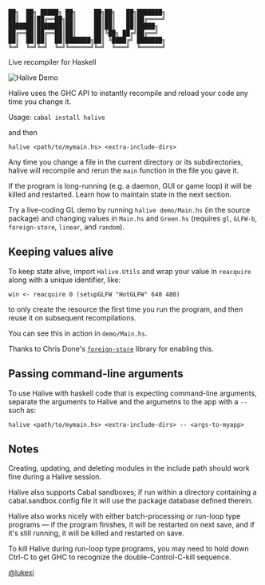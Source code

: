```
██╗  ██╗ █████╗ ██╗     ██╗██╗   ██╗███████╗
██║  ██║██╔══██╗██║     ██║██║   ██║██╔════╝
███████║███████║██║     ██║██║   ██║█████╗  
██╔══██║██╔══██║██║     ██║╚██╗ ██╔╝██╔══╝  
██║  ██║██║  ██║███████╗██║ ╚████╔╝ ███████╗
╚═╝  ╚═╝╚═╝  ╚═╝╚══════╝╚═╝  ╚═══╝  ╚══════╝
```
Live recompiler for Haskell

![Halive Demo](http://lukexi.github.io/HaliveDemo.gif)

Halive uses the GHC API to instantly recompile 
and reload your code any time you change it.

Usage:
`cabal install halive`

and then

`halive <path/to/mymain.hs> <extra-include-dirs>`

Any time you change a file in the current directory or its subdirectories,
halive will recompile and rerun the `main` function in the file you gave it.

If the program is long-running (e.g. a daemon, GUI or game loop) it will be
killed and restarted. Learn how to maintain state in the next section.

Try a live-coding GL demo by running `halive demo/Main.hs` (in the source package)
and changing values in `Main.hs` and `Green.hs`
(requires `gl`, `GLFW-b`, `foreign-store`, `linear`, and `random`).

Keeping values alive
--------------------

To keep state alive, import `Halive.Utils` and wrap
your value in `reacquire` along with a unique identifier, like:

`win <- reacquire 0 (setupGLFW "HotGLFW" 640 480)`

to only create the resource the first time you run the program, and then
reuse it on subsequent recompilations.

You can see this in action in `demo/Main.hs`.

Thanks to Chris Done's 
[`foreign-store`](https://hackage.haskell.org/package/foreign-store) 
library for enabling this.

Passing command-line arguments
------------------------------

To use Halive with haskell code that is expecting command-line arguments,
separate the arguments to Halive and the argumetns to the app with a `--`
such as:

`halive <path/to/mymain.hs> <extra-include-dirs> -- <args-to-myapp>`

Notes
-----

Creating, updating, and deleting modules in the include path should 
work fine during a Halive session. 

Halive also supports Cabal sandboxes; 
if run within a directory containing a cabal.sandbox.config file it will
use the package database defined therein.

Halive also works nicely with either batch-processing or run-loop type
programs — if the program finishes, it will be restarted on next save,
and if it's still running, it will be killed and restarted on save.

To kill Halive during run-loop type programs, you may need to hold down Ctrl-C
to get GHC to recognize the double-Control-C-kill sequence.

[@lukexi](http://twitter.com/lukexi)
